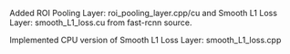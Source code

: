 Added ROI Pooling Layer: roi_pooling_layer.cpp/cu and Smooth L1 Loss Layer: smooth_L1_loss.cu from fast-rcnn source.

Implemented CPU version of Smooth L1 Loss Layer: smooth_L1_loss.cpp
